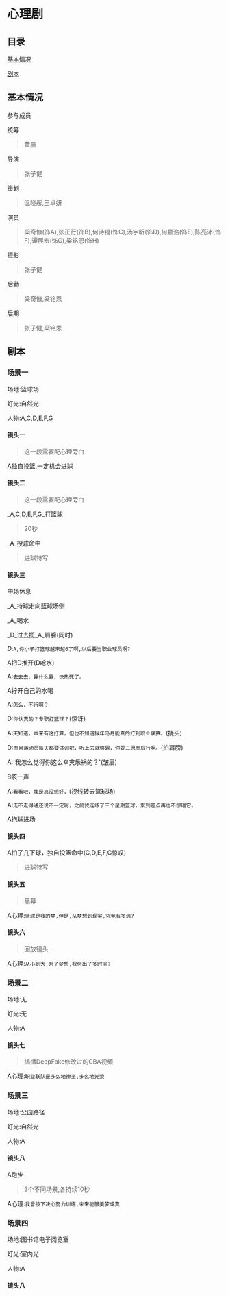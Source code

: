 # 心理剧

## 目录

[基本情况](#基本情况)

[剧本](#剧本)

## 基本情况

参与成员

统筹

> 黄晨

导演

> 张子健

策划

> 温晓彤,王卓妍

演员

> 梁奇慷(饰A),张正行(饰B),何诗锟(饰C),汤宇昕(饰D),何嘉浩(饰E),陈亮沛(饰F),谭展宏(饰G),梁铭恩(饰H)

摄影

> 张子健

后勤

> 梁奇慷,梁铭恩

后期

> 张子健,梁铭恩

## 剧本

### 场景一

场地:篮球场

灯光:自然光

人物:A,C,D,E,F,G

#### 镜头一

> 这一段需要配心理旁白

A独自投篮,一定机会进球

#### 镜头二

> 这一段需要配心理旁白

_A,C,D,E,F,G_打篮球
> 20秒

_A_投球命中

> 进球特写

#### 镜头三

中场休息

_A_持球走向篮球场侧

_A_喝水

_D_过去揽_A_肩膀(同时)

_D_:`A,你小子打篮球越来越6了啊,以后要当职业球员啊?`

A把D推开(D呛水)

A:`去去去，靠什么靠，快热死了。`

A拧开自己的水喝

A:`怎么，不行啊？`

D:`你认真的？专职打篮球？`(惊讶)

A:`天知道，本来有这打算，但也不知道猴年马月能真的打到职业联赛。`(挠头)

D:`而且运动员每天都要体训吧，听上去就够累，你要三思而后行啊。`(拍肩膀)

A:`我怎么觉得你这么幸灾乐祸的？'(皱眉)

B咳一声

A:`看看吧，我是真没想好，`(视线转去篮球场)

A:`走不走得通还说不一定呢，之前我连练了三个星期篮球，累到差点再也不想碰它。`

A抱球进场

#### 镜头四
A拍了几下球，独自投篮命中(C,D,E,F,G惊叹)

> 进球特写

#### 镜头五
> 黑幕

A心理:`篮球是我的梦,但是,从梦想到现实,究竟有多远?`

#### 镜头六

> 回放镜头一

A心理:`从小到大,为了梦想,我付出了多时间?`

### 场景二

场地:无

灯光:无

人物:A

#### 镜头七

> 插播DeepFake修改过的CBA视频

A心理:`职业联队是多么地神圣,多么地光荣`

### 场景三

场地:公园路径

灯光:自然光

人物:A

#### 镜头八
A跑步

> 3个不同场景,各持续10秒

A心理:`我曾按下决心努力训练,未来能够美梦成真`

### 场景四

场地:图书馆电子阅览室

灯光:室内光

人物:A

#### 镜头八
